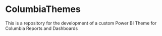 # ColumbiaThemes
This is a repository for the development of a custom Power BI Theme for Columbia Reports and Dashboards
